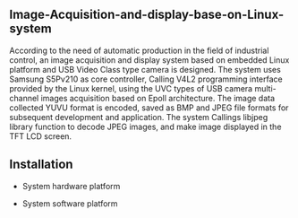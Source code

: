## Image-Acquisition-and-display-base-on-Linux-system

According to the need of  automatic production in the field of industrial control, an image acquisition and display system based on embedded Linux platform and USB Video Class type camera is designed. The system uses Samsung S5Pv210 as core controller, Calling V4L2 programming interface provided by the Linux kernel, using the UVC types of USB camera multi-channel images acquisition based on Epoll architecture. The image data collected YUVU format is encoded, saved as BMP and JPEG file formats for subsequent development and application. The system Callings libjpeg library function to decode JPEG images, and make image displayed in the TFT LCD screen.


## Installation

* System hardware platform

* System software platform

